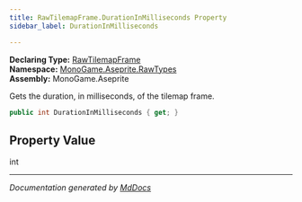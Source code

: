 ```yaml
---
title: RawTilemapFrame.DurationInMilliseconds Property
sidebar_label: DurationInMilliseconds

---
```


**Declaring Type:** [RawTilemapFrame](../)  
**Namespace:** [MonoGame.Aseprite.RawTypes](../../)  
**Assembly:** MonoGame.Aseprite

Gets the duration, in milliseconds, of the tilemap frame.

```csharp
public int DurationInMilliseconds { get; }
```

## Property Value

int

___

*Documentation generated by [MdDocs](https://github.com/ap0llo/mddocs)*

